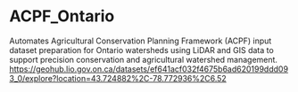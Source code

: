 # ACPF_Ontario
Automates Agricultural Conservation Planning Framework (ACPF) input dataset preparation for Ontario watersheds using LiDAR and GIS data to support precision conservation and agricultural watershed management.
https://geohub.lio.gov.on.ca/datasets/ef641acf032f4675b6ad620199ddd093_0/explore?location=43.724882%2C-78.772936%2C6.52

